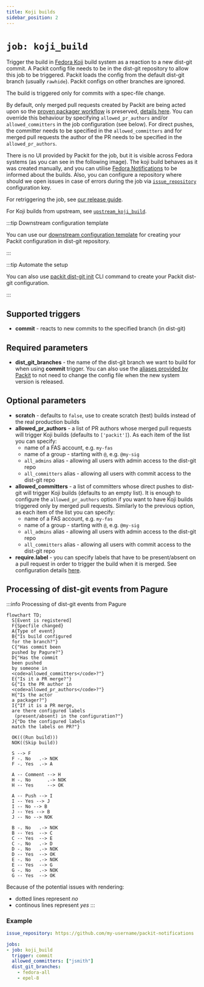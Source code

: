```yaml
---
title: Koji builds
sidebar_position: 2
---
```


# `job: koji_build`

Trigger the build in
[Fedora Koji](https://koji.fedoraproject.org/koji/) build system
as a reaction to a new dist-git commit.
A Packit config file needs to be in the dist-git repository
to allow this job to be triggered.
Packit loads the config from the default dist-git branch (usually `rawhide`). Packit configs on other branches are ignored.

The build is triggered only for commits with a spec-file change.

By default, only merged pull requests created by Packit are being acted upon so the [proven packager
workflow](https://docs.fedoraproject.org/en-US/fesco/Provenpackager_policy/) is
preserved, [details
here](https://github.com/packit/packit-service/issues/1490). You can override this behaviour by specifying
`allowed_pr_authors` and/or `allowed_committers` in the job configuration (see below). For direct pushes, the committer needs to
be specified in the  `allowed_committers` and for merged pull requests the author of the PR needs to be
specified in the `allowed_pr_authors`.

There is no UI provided by Packit for the job,
but it is visible across Fedora systems (as you can see in the following image).
The koji build behaves as it was created manually, and you can utilise
[Fedora Notifications](https://apps.fedoraproject.org/notifications/about)
to be informed about the builds. Also, you can configure a repository where should we
open issues in case of errors during the job via [`issue_repository`](/docs/configuration#issue_repository) configuration key.

For retriggering the job, see [our release guide](/docs/fedora-releases-guide/dist-git-onboarding#retriggering).

For Koji builds from upstream, see [`upstream_koji_build`](/docs/configuration/upstream/upstream_koji_build).

:::tip Downstream configuration template

You can use our [downstream configuration template](/docs/configuration/downstream_configuration_template) 
for creating your Packit configuration in dist-git repository.

:::

:::tip Automate the setup

You can also use [packit dist-git init](/docs/cli/dist-git/init.md) CLI command to create your
Packit dist-git configuration.

:::

## Supported triggers

* **commit** - reacts to new commits to the specified branch (in dist-git)

## Required parameters

* **dist_git_branches** - the name of the dist-git branch we want to build for when using **commit** trigger.
  You can also use the [aliases provided by Packit](/docs/configuration#aliases)
  to not need to change the config file when the new system version is released.

## Optional parameters

* **scratch** - defaults to `false`, use to create scratch (test) builds
  instead of the real production builds
* **allowed_pr_authors** - a list of PR authors whose merged pull requests will trigger Koji builds
  (defaults to `['packit']`). As each item of the list you can specify:
   - name of a FAS account, e.g. `my-fas`
   - name of a group - starting with `@`, e.g. `@my-sig`
   - `all_admins` alias - allowing all users with admin access to the dist-git repo
   - `all_committers` alias - allowing all users with commit access to the dist-git repo
* **allowed_committers** - a list of committers whose direct pushes to dist-git will trigger Koji builds
  (defaults to an empty list). It is enough to configure the `allowed_pr_authors` option if you want to have Koji builds 
  triggered only by merged pull requests.
  Similarly to the previous option, as each item of the list you can specify:
   - name of a FAS account, e.g. `my-fas`
   - name of a group - starting with `@`, e.g. `@my-sig`
   - `all_admins` alias - allowing all users with admin access to the dist-git repo
   - `all_committers` alias - allowing all users with commit access to the dist-git repo
* **require.label** - you can specify labels that have to be present/absent on a pull request
in order to trigger the build when it is merged. See configuration details [here](/docs/configuration#require).


## Processing of dist-git events from Pagure

:::info Processing of dist-git events from Pagure

```mermaid
flowchart TD;
  S[Event is registered]
  F{Specfile changed}
  A{Type of event}
  B{"Is build configured
  for the branch?"}
  C{"Has commit been
  pushed by Pagure?"}
  D{"Has the commit
  been pushed
  by someone in
  <code>allowed_committers</code>?"}
  E{"Is it a PR merge?"}
  G{"Is the PR author in
  <code>allowed_pr_authors</code>?"}
  H{"Is the actor
  a packager?"}
  I{"If it is a PR merge, 
  are there configured labels
   (present/absent) in the configuration?"}
  J{"Do the configured labels 
  match the labels on PR?"}

  OK(((Run build)))
  NOK((Skip build))

  S --> F
  F -. No   .-> NOK
  F -. Yes  .-> A

  A -- Comment --> H
  H -. No      .-> NOK
  H -- Yes     --> OK

  A -- Push --> I
  I -- Yes --> J
  I -- No --> B
  J -- Yes --> B
  J -- No --> NOK
  
  B -. No   .-> NOK
  B -- Yes  --> C
  C -- Yes  --> E
  C -. No   .-> D
  D -. No   .-> NOK
  D -- Yes  --> OK
  E -. No   .-> NOK
  E -- Yes  --> G
  G -. No   .-> NOK
  G -- Yes  --> OK
```

Because of the potential issues with rendering:
- dotted lines represent _no_
- continous lines represent _yes_
:::

### Example

```yaml
issue_repository: https://github.com/my-username/packit-notifications

jobs:
- job: koji_build
  trigger: commit
  allowed_committers: ["jsmith"]
  dist_git_branches:
    - fedora-all
    - epel-8
```
